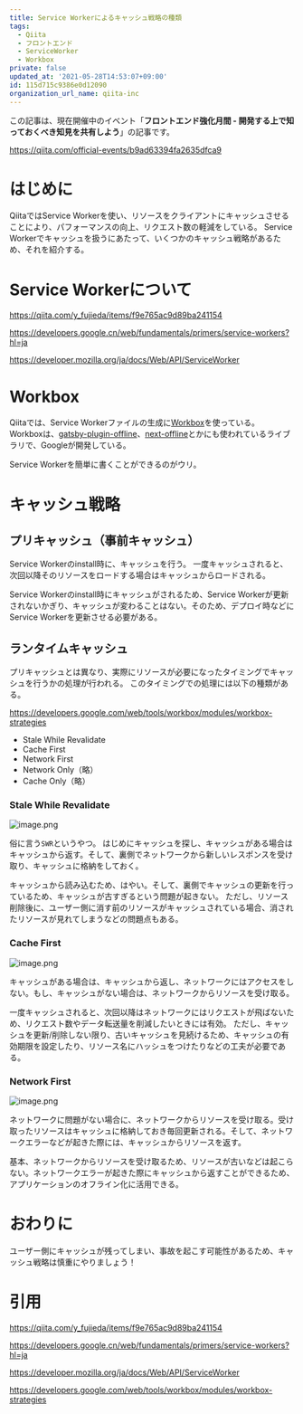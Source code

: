 ```yaml
---
title: Service Workerによるキャッシュ戦略の種類
tags:
  - Qiita
  - フロントエンド
  - ServiceWorker
  - Workbox
private: false
updated_at: '2021-05-28T14:53:07+09:00'
id: 115d715c9386e0d12090
organization_url_name: qiita-inc
---
```

この記事は、現在開催中のイベント「**フロントエンド強化月間 - 開発する上で知っておくべき知見を共有しよう**」の記事です。

https://qiita.com/official-events/b9ad63394fa2635dfca9


# はじめに

QiitaではService Workerを使い、リソースをクライアントにキャッシュさせることにより、パフォーマンスの向上、リクエスト数の軽減をしている。
Service Workerでキャッシュを扱うにあたって、いくつかのキャッシュ戦略があるため、それを紹介する。

# Service Workerについて

https://qiita.com/y_fujieda/items/f9e765ac9d89ba241154

https://developers.google.cn/web/fundamentals/primers/service-workers?hl=ja

https://developer.mozilla.org/ja/docs/Web/API/ServiceWorker

# Workbox

Qiitaでは、Service Workerファイルの生成に[Workbox](https://developers.google.com/web/tools/workbox)を使っている。
Workboxは、[gatsby-plugin-offline](https://www.gatsbyjs.com/plugins/gatsby-plugin-offline/)、[next-offline](https://github.com/hanford/next-offline)とかにも使われているライブラリで、Googleが開発している。

Service Workerを簡単に書くことができるのがウリ。

# キャッシュ戦略

## プリキャッシュ（事前キャッシュ）
Service Workerのinstall時に、キャッシュを行う。
一度キャッシュされると、次回以降そのリソースをロードする場合はキャッシュからロードされる。

Service Workerのinstall時にキャッシュがされるため、Service Workerが更新されないかぎり、キャッシュが変わることはない。そのため、デプロイ時などにService Workerを更新させる必要がある。

## ランタイムキャッシュ
プリキャッシュとは異なり、実際にリソースが必要になったタイミングでキャッシュを行うかの処理が行われる。
このタイミングでの処理には以下の種類がある。

https://developers.google.com/web/tools/workbox/modules/workbox-strategies

- Stale While Revalidate
- Cache First
- Network First
- Network Only（略）
- Cache Only（略）

### Stale While Revalidate
![image.png](https://qiita-image-store.s3.ap-northeast-1.amazonaws.com/0/352836/34bd3736-4330-f000-bb90-df505d2a5f64.png)

俗に言う`SWR`というやつ。
はじめにキャッシュを探し、キャッシュがある場合はキャッシュから返す。そして、裏側でネットワークから新しいレスポンスを受け取り、キャッシュに格納をしておく。

キャッシュから読み込むため、はやい。そして、裏側でキャッシュの更新を行っているため、キャッシュが古すぎるという問題が起きない。
ただし、リソース削除後に、ユーザー側に消す前のリソースがキャッシュされている場合、消されたリソースが見れてしまうなどの問題点もある。

### Cache First
![image.png](https://qiita-image-store.s3.ap-northeast-1.amazonaws.com/0/352836/a9b18f1d-72db-353d-80e9-37729b797e4a.png)

キャッシュがある場合は、キャッシュから返し、ネットワークにはアクセスをしない。もし、キャッシュがない場合は、ネットワークからリソースを受け取る。

一度キャッシュされると、次回以降はネットワークにはリクエストが飛ばないため、リクエスト数やデータ転送量を削減したいときには有効。
ただし、キャッシュを更新/削除しない限り、古いキャッシュを見続けるため、キャッシュの有効期限を設定したり、リソース名にハッシュをつけたりなどの工夫が必要である。

### Network First
![image.png](https://qiita-image-store.s3.ap-northeast-1.amazonaws.com/0/352836/a86345e9-00f1-8f89-d533-bfd6ad1a027d.png)

ネットワークに問題がない場合に、ネットワークからリソースを受け取る。受け取ったリソースはキャッシュに格納しておき毎回更新される。そして、ネットワークエラーなどが起きた際には、キャッシュからリソースを返す。

基本、ネットワークからリソースを受け取るため、リソースが古いなどは起こらない。ネットワークエラーが起きた際にキャッシュから返すことができるため、アプリケーションのオフライン化に活用できる。

# おわりに
ユーザー側にキャッシュが残ってしまい、事故を起こす可能性があるため、キャッシュ戦略は慎重にやりましょう！

# 引用
https://qiita.com/y_fujieda/items/f9e765ac9d89ba241154

https://developers.google.cn/web/fundamentals/primers/service-workers?hl=ja

https://developer.mozilla.org/ja/docs/Web/API/ServiceWorker

https://developers.google.com/web/tools/workbox/modules/workbox-strategies
